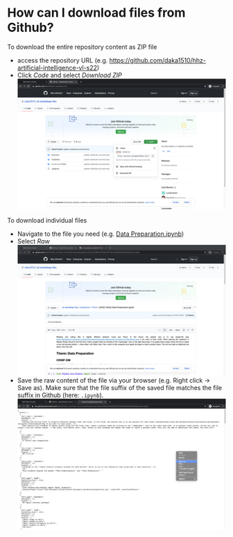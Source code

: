 # How can I download files from Github?

To download the entire repository content as ZIP file
- access the repository URL (e.g. https://github.com/daka1510/hhz-artificial-intelligence-vl-s22)
- Click _Code_ and select _Download ZIP_
![](./screenshots/1.png)

To download individual files
- Navigate to the file you need (e.g. [Data Preparation.ipynb](https://github.com/daka1510/hhz-artificial-intelligence-vl-s22/blob/main/Exercise%20Material/Titanic/Data%20Preparation.ipynb))
- Select _Raw_
![](./screenshots/2.png)
- Save the raw content of the file via your browser (e.g. Right click -> Save as). Make sure that the file suffix of the saved file matches the file suffix in Github (here: `.ipynb`).
![](./screenshots/3.png)
